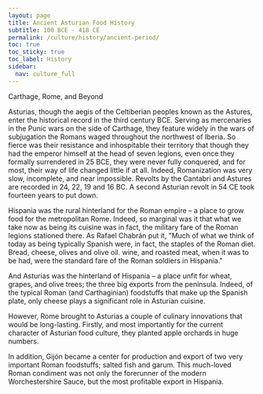 ```yaml
---
layout: page
title: Ancient Asturian Food History
subtitle: 100 BCE - 418 CE
permalink: /culture/history/ancient-period/
toc: true
toc_sticky: true
toc_label: History
sidebar:
  nav: culture_full
---
```

Carthage, Rome, and Beyond

Asturias, though the aegis of the Celtiberian peoples known as the Astures, enter the historical record in the third century BCE. Serving as mercenaries in the Punic wars on the side of Carthage, they feature widely in the wars of subjugation the Romans waged throughout the northwest of Iberia. So fierce was their resistance and inhospitable their territory that though they had the emperor himself at the head of seven legions, even once they formally surrendered in 25 BCE, they were never fully conquered, and for most, their way of life changed little if at all. Indeed, Romanization was very slow, incomplete, and near impossible. Revolts by the Cantabri and Astures are recorded in 24, 22, 19 and 16 BC. A second Asturian revolt in 54 CE took fourteen years to put down. 

Hispania was the rural hinterland for the Roman empire – a place to grow food for the metropolitan Rome. Indeed, so marginal was it that what we take now as being its cuisine was in fact, the military fare of the Roman legions stationed there. As Rafael Chabrán put it, "Much of what we think of today as being typically Spanish were, in fact, the staples of the Roman diet. Bread, cheese, olives and olive oil. wine, and roasted meat, when it was to be had, were the standard fare of the Roman soldiers in Hispania."

And Asturias was the hinterland of Hispania – a place unfit for wheat, grapes, and olive trees; the three big exports from the peninsula. Indeed, of the typical Roman (and Carthaginian) foodstuffs that make up the Spanish plate, only cheese plays a significant role in Asturian cuisine. 

However, Rome brought to Asturias a couple of culinary innovations that would be long-lasting. Firstly, and most importantly for the current character of Asturian food culture, they planted apple orchards in huge numbers. 

In addition, Gijón became a center for production and export of two very important Roman foodstuffs; salted fish and garum. This much-loved Roman condiment was not only the forerunner of the modern Worchestershire Sauce, but the most profitable export in Hispania. 